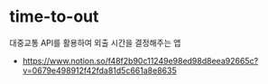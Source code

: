 # time-to-out
대중교통 API를 활용하여 외출 시간을 결정해주는 앱

- https://www.notion.so/f48f2b90c11249e98ed98d8eea92665c?v=0679e498912f42fda81d5c661a8e8635
